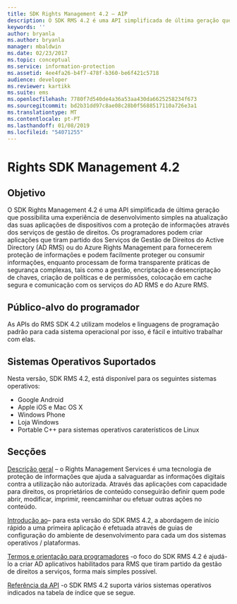 ```yaml
---
title: SDK Rights Management 4.2 – AIP
description: O SDK RMS 4.2 é uma API simplificada de última geração que possibilita uma experiência de desenvolvimento simples na atualização das suas aplicações de dispositivos com tecnologia de gestão de direitos.
keywords: ''
author: bryanla
ms.author: bryanla
manager: mbaldwin
ms.date: 02/23/2017
ms.topic: conceptual
ms.service: information-protection
ms.assetid: 4ee4fa26-b4f7-478f-b360-be6f421c5718
audience: developer
ms.reviewer: kartikk
ms.suite: ems
ms.openlocfilehash: 7780f7d540de4a36a53aa430da6625258234f673
ms.sourcegitcommit: bd2b31dd97c8ae08c28b0f5688517110a726e3a1
ms.translationtype: MT
ms.contentlocale: pt-PT
ms.lasthandoff: 01/08/2019
ms.locfileid: "54071255"
---
```

# <a name="rights-management-sdk42"></a>Rights SDK Management 4.2

## <a name="purpose"></a>Objetivo

O SDK Rights Management 4.2 é uma API simplificada de última geração que possibilita uma experiência de desenvolvimento simples na atualização das suas aplicações de dispositivos com a proteção de informações através dos serviços de gestão de direitos. Os programadores podem criar aplicações que tiram partido dos Serviços de Gestão de Direitos do Active Directory (AD RMS) ou do Azure Rights Management para fornecerem proteção de informações e podem facilmente proteger ou consumir informações, enquanto processam de forma transparente práticas de segurança complexas, tais como a gestão, encriptação e desencriptação de chaves, criação de políticas e de permissões, colocação em cache segura e comunicação com os serviços do AD RMS e do Azure RMS.

## <a name="developer-audience"></a>Público-alvo do programador

As APIs do RMS SDK 4.2 utilizam modelos e linguagens de programação padrão para cada sistema operacional por isso, é fácil e intuitivo trabalhar com elas.

## <a name="supported-operating-systems"></a>Sistemas Operativos Suportados

Nesta versão, SDK RMS 4.2, está disponível para os seguintes sistemas operativos:

- Google Android
- Apple iOS e Mac OS X
- Windows Phone
- Loja Windows
- Portable C++ para sistemas operativos caraterísticos de Linux

## <a name="sections"></a>Secções

[Descrição geral](overview.md) – o Rights Management Services é uma tecnologia de proteção de informações que ajuda a salvaguardar as informações digitais contra a utilização não autorizada. Através das aplicações com capacidade para direitos, os proprietários de conteúdo conseguirão definir quem pode abrir, modificar, imprimir, reencaminhar ou efetuar outras ações no conteúdo.

[Introdução ao](get-started.md)– para esta versão do SDK RMS 4.2, a abordagem de início rápido a uma primeira aplicação é efetuada através de guias de configuração do ambiente de desenvolvimento para cada um dos sistemas operativos / plataformas.

[Termos e orientação para programadores](core-concepts.md) -o foco do SDK RMS 4.2 é ajudá-lo a criar AD aplicativos habilitados para RMS que tiram partido da gestão de direitos a serviços, forma mais simples possível.

[Referência da API](api-reference-4-2.md) -o SDK RMS 4.2 suporta vários sistemas operativos indicados na tabela de índice que se segue.
